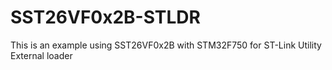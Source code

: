 # SST26VF0x2B-STLDR
This is an example using SST26VF0x2B with STM32F750 for ST-Link Utility External loader
